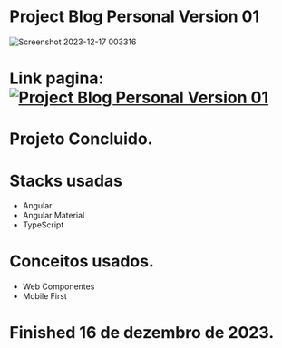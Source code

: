 # Project Blog Personal Version 01


![Screenshot 2023-12-17 003316](https://github.com/DanielKremes/project_blog_personal/assets/145404663/fe030ac1-846c-4d93-9ce5-66dd7348a7a2)


# Link pagina: [![Project Blog Personal Version 01](https://img.shields.io/badge/Project_Blog_Personal_Version_01-DD0031?style=for-the-badge&logo=Angular&logoColor=white)](https://danielkremes.github.io/project_blog_personal/)

# Projeto Concluido.

# Stacks usadas
- Angular
- Angular Material
- TypeScript
  
# Conceitos usados.
- Web Componentes
- Mobile First
  
# Finished 16 de dezembro de 2023.

